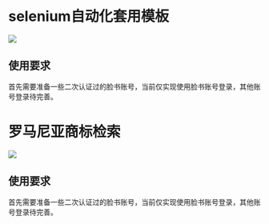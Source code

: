 # selenium自动化套用模板
![](https://img.shields.io/badge/python-3.9%2B-brightgreen)


## 使用要求

首先需要准备一些二次认证过的脸书账号，当前仅实现使用脸书账号登录，其他账号登录待完善。

# 罗马尼亚商标检索
![](https://img.shields.io/badge/python-3.6%2B-brightgreen)


## 使用要求

首先需要准备一些二次认证过的脸书账号，当前仅实现使用脸书账号登录，其他账号登录待完善。

